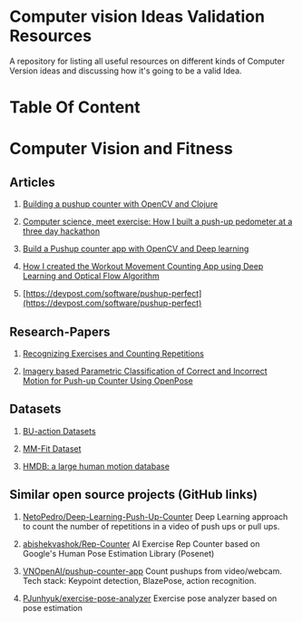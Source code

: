 # Computer vision Ideas Validation Resources
A repository for listing all useful resources on different kinds of Computer Version ideas and discussing how it's going to be a valid Idea.

# Table Of Content


# Computer Vision and Fitness
## Articles
1. [Building a pushup counter with OpenCV and Clojure](https://collinalexbell.medium.com/building-a-pushup-counter-with-opencv-clojure-bcee2c4720a3)

2. [Computer science, meet exercise: How I built a push-up pedometer at a three day hackathon](https://lucasmcgartland.medium.com/computer-science-meet-exercise-how-i-built-a-push-up-pedometer-at-a-three-day-hackathon-ffed78eef53e)

3. [Build a Pushup counter app with OpenCV and Deep learning](https://aicurious.io/posts/2021-02-15-build-a-pushup-counter/)

4. [How I created the Workout Movement Counting App using Deep Learning and Optical Flow Algorithm](https://towardsdatascience.com/how-i-created-the-workout-movement-counting-app-using-deep-learning-and-optical-flow-89f9d2e087ac)

5. [https://devpost.com/software/pushup-perfect](https://devpost.com/software/pushup-perfect)

## Research-Papers
1. [Recognizing Exercises and Counting Repetitions](https://arxiv.org/pdf/2005.03194.pdf)

2. [Imagery based Parametric Classification of Correct and Incorrect Motion for Push-up Counter Using OpenPose](https://www.researchgate.net/publication/347268585_Imagery_based_Parametric_Classification_of_Correct_and_Incorrect_Motion_for_Push-up_Counter_Using_OpenPose)

## Datasets
1. [BU-action Datasets](https://cs-people.bu.edu/sbargal/BU-action/)

2. [MM-Fit Dataset](https://mmfit.github.io/)

3. [HMDB: a large human motion database](https://serre-lab.clps.brown.edu/resource/hmdb-a-large-human-motion-database/)

## Similar open source projects (GitHub links)
1. [NetoPedro/Deep-Learning-Push-Up-Counter](https://github.com/NetoPedro/Deep-Learning-Push-Up-Counter)
Deep Learning approach to count the number of repetitions in a video of push ups or pull ups.

2. [abishekvashok/Rep-Counter](https://github.com/abishekvashok/Rep-Counter)
AI Exercise Rep Counter based on Google's Human Pose Estimation Library (Posenet)

3. [VNOpenAI/pushup-counter-app](https://github.com/VNOpenAI/pushup-counter-app)
Count pushups from video/webcam. Tech stack: Keypoint detection, BlazePose, action recognition.

4. [PJunhyuk/exercise-pose-analyzer](https://github.com/PJunhyuk/exercise-pose-analyzer)
Exercise pose analyzer based on pose estimation
